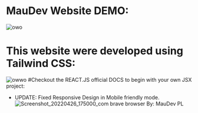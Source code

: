 # MauDev Website DEMO:
![owo](https://user-images.githubusercontent.com/75325205/165405080-686e77fc-0844-4fbe-9fb1-b6be6e76dd6e.PNG)
# This website were developed using Tailwind CSS:
![owwo](https://user-images.githubusercontent.com/75325205/165405203-44cc17bf-0d58-4c7c-ada8-6efadb3ca058.PNG)
#Checkout the REACT.JS official DOCS to begin with your own JSX project:
* UPDATE: Fixed Responsive Design in Mobile friendly mode.
![Screenshot_20220426_175000_com brave browser](https://user-images.githubusercontent.com/75325205/165405470-2105d267-b313-4ae1-a327-14d398af43fd.jpg)
By: MauDev PL
